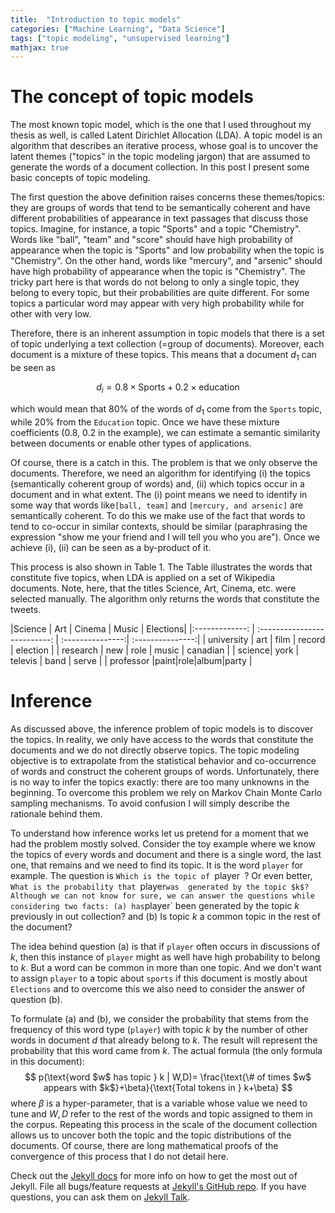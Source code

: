 ```yaml
---
title:  "Introduction to topic models"
categories: ["Machine Learning", "Data Science"]
tags: ["topic modeling", "unsupervised learning"]
mathjax: true
---
```



# The concept of topic models
The most known topic model, which is the one that I used throughout my thesis as well, is called Latent Dirichlet Allocation (LDA). A topic model is an algorithm that describes an iterative process, whose goal is to uncover the latent themes ("topics" in the topic modeling jargon) that are assumed to generate the words of a document collection. In this post I present some basic concepts of topic modeling. 

The first question the above definition raises concerns these themes/topics: they are groups of words that tend to be semantically coherent and have different probabilities of appearance in text passages that discuss those topics. Imagine, for instance, a topic "Sports" and a topic "Chemistry". Words like "ball", "team" and "score" should have high probability of appearance when the topic is "Sports" and low probability when the topic is "Chemistry". On the other hand, words like "mercury", and "arsenic" should have high probability of appearance when the topic is "Chemistry". The tricky part here is that words do not belong to only a single topic, they belong to every topic, but their probabilities are quite different. For some topics a particular word may appear with very high probability while for other with very low.


Therefore, there is an inherent assumption in topic models that there is a set of topic underlying a text collection (=group of documents). Moreover, each document is a mixture of these topics. This means that a document $d_1$ can be seen as 

$$ d_i = 0.8\times\text{Sports} + 0.2\times\text{education}$$

which would mean that 80% of the words of  $d_1$ come from the `Sports` topic, while 20% from the `Education` topic. Once we have these mixture coefficients (0.8, 0.2 in the example), we can estimate a semantic similarity between documents or enable other types of applications. 


Of course, there is a catch in this. The problem is that we only observe the documents. Therefore, we need an algorithm for identifying (i) the topics (semantically coherent group of words)  and, (ii) which topics occur in a document and in what extent. The (i) point means we need to identify in some way that words like`[ball, team]` and `[mercury, and arsenic]` are semantically coherent. To do this we make use of the fact that words to tend to co-occur in similar contexts, should be similar (paraphrasing the expression "show me your friend and I will tell you who you are").  Once we achieve (i), (ii) can be seen as a by-product of it. 

This process is also shown in Table 1. The Table illustrates the words that constitute five topics, when LDA is applied on a set of Wikipedia documents. Note, here, that the titles Science, Art, Cinema, etc. were selected manually.  The algorithm only returns the words that constitute the tweets.

|Science | Art | Cinema | Music | Elections| 
|:-------------: | :--------------------------: | :---------------:| :---------------:|
| university | art | film | record | election |
| research | new | role | music | canadian |
| science| york | televis | band | serve |
| professor |paint|role|album|party |


# Inference

As discussed above, the inference problem  of topic models is to discover the topics. In reality, we only have access to the words that constitute the documents and we do not directly observe topics. The topic modeling objective is to extrapolate from the statistical behavior and co-occurrence of words and construct the coherent groups of words. 
Unfortunately, there is no way to infer the topics exactly: there are too many unknowns in the beginning. To overcome this problem we rely on Markov Chain Monte Carlo sampling mechanisms. To avoid confusion I will simply describe the rationale behind them. 

To understand how inference works let us pretend for a moment that we had the problem mostly solved. Consider the toy example where we know the topics of every words and document and there is a single word, the last one, that remains and we need to find its topic. It is the word `player` for example. The question is `Which is the topic of `player` `? Or even better, `What is the probability that `player` was  generated by the topic $k$?
Although we can not know for sure, we can answer the questions while considering two facts: (a) has `player` been generated by the topic $k$ previously in out collection? and (b) Is topic $k$ a common topic in the rest of the document? 

The idea behind question (a) is that if `player` often occurs in discussions of $k$, then this instance of `player` might as well have high probability to belong to $k$. But a word can be common in more than one topic. And we don't want to assign `player` to a topic about `sports` if this document is mostly about `Elections` and to overcome this we also need to consider the answer of question (b).

To formulate (a) and (b), we consider the probability that stems from the 
frequency of this word type (`player`) with topic $k$ by the number of other words in document $d$ that already belong to $k$. The result will represent the probability that this word came from $k$. The actual formula (the only formula in this document):
$$ p(\text{word $w$ has topic } k | W,D)= \frac{\text{\# of times $w$ appears with $k$}+\beta}{\text{Total tokens in } k+\beta} $$
where $\beta$ is a hyper-parameter, that is a variable whose value we need to tune and $W,D$ refer to the rest of the words and topic assigned to them in the corpus.
Repeating this process in the scale of the document collection allows us to uncover both the topic and the topic distributions of the  documents.  Of course, there are long mathematical proofs of the convergence of this process that I do not detail here. 



Check out the [Jekyll docs][jekyll-docs] for more info on how to get the most out of Jekyll. File all bugs/feature requests at [Jekyll's GitHub repo][jekyll-gh]. If you have questions, you can ask them on [Jekyll Talk][jekyll-talk].

[jekyll-docs]: http://jekyllrb.com/docs/home
[jekyll-gh]:   https://github.com/jekyll/jekyll
[jekyll-talk]: https://talk.jekyllrb.com/
